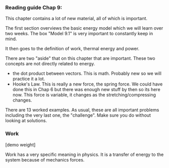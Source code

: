 ### Reading guide Chap 9: 

This chapter contains a lot of new material, all of which is important. 

The first section overviews the basic energy model which we will learn over two weeks. The box "Model 9.1" is very important to constantly keep in mind. 

It then goes to the definition of work, thermal energy and power. 

There are two "aside" that on this chapter that are important. These two concepts are not directly related to energy. 

* the dot product between vectors. This is math. Probably new so we will practice it a lot. 
* Hooke's Law. This is really a new force, the spring force. We could have done this in Chap 6 but there was enough new stuff by then so its here now. This force is variable, it changes as the stretching/compressing changes.  

There are 13 worked examples. As usual, these are all important problems including the very last one, the "challenge". Make sure you do without looking at solutions. 

### Work

[demo weight]

<lrndesign-sidenote label="Instructor Note" icon="bookmark" bg-color="#c2e5f2">
Work has a very specific meaning in physics. It is a transfer of energy to the system because of mechanics forces. 
</lrndesign-sidenote>
